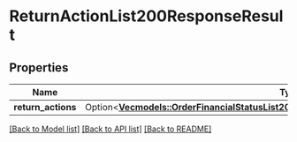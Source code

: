 # ReturnActionList200ResponseResult

## Properties

Name | Type | Description | Notes
------------ | ------------- | ------------- | -------------
**return_actions** | Option<[**Vec<models::OrderFinancialStatusList200ResponseResultOrderFinancialStatusesInner>**](OrderFinancialStatusList_200_response_result_order_financial_statuses_inner.md)> |  | [optional]

[[Back to Model list]](../README.md#documentation-for-models) [[Back to API list]](../README.md#documentation-for-api-endpoints) [[Back to README]](../README.md)


